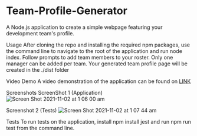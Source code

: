 # Team-Profile-Generator

A Node.js application to create a simple webpage featuring your development team's profile.

Usage
After cloning the repo and installing the required npm packages, use the command line to navigate to the root of the application and run node index. 
Follow prompts to add team members to your roster. Only one manager can be added per team. 
Your generated team profile page will be created in the ./dist folder


Video Demo
A video demonstration of the application can be found on [LINK](https://youtu.be/GiXJzY6eiQs)


Screenshots
ScreenShot 1 (Application)
![Screen Shot 2021-11-02 at 1 06 00 am](https://user-images.githubusercontent.com/88652187/139688665-cb62a4d2-0238-441e-82d5-1fa31f75091b.png)


Screenshot 2 (Tests)
![Screen Shot 2021-11-02 at 1 07 44 am](https://user-images.githubusercontent.com/88652187/139688714-551fe609-c966-459e-ada9-e35dda3c02f1.png)


Tests
To run tests on the application, install
npm install jest
and run npm run test from the command line.

